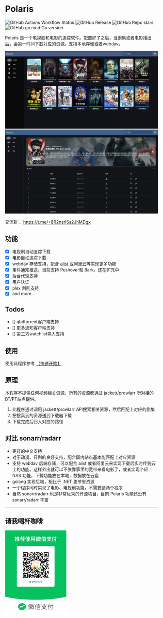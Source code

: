 # Polaris

![GitHub Actions Workflow Status](https://img.shields.io/github/actions/workflow/status/simon-ding/polaris/go.yml)
![GitHub Release](https://img.shields.io/github/v/release/simon-ding/polaris)
![GitHub Repo stars](https://img.shields.io/github/stars/simon-ding/polaris)
![GitHub go.mod Go version](https://img.shields.io/github/go-mod/go-version/simon-ding/polaris)


Polaris 是一个电视剧和电影的追踪软件。配置好了之后，当剧集或者电影播出后，会第一时间下载对应的资源。支持本地存储或者webdav。

![main_page](./doc/assets/main_page.png)
![detail_page](./doc/assets/detail_page.png)

交流群： https://t.me/+8R2nzrlSs2JhMDgx

## 功能

- [x] 电视剧自动追踪下载
- [x] 电影自动追踪下载
- [x] webdav 存储支持，配合 [alist](https://github.com/alist-org/alist) 或阿里云等实现更多功能
- [x] 事件通知推送，目前支持 Pushover和 Bark，还在扩充中
- [x] 后台代理支持
- [x] 用户认证
- [x] plex 刮削支持
- [x] and more...

## Todos

- [] qbittorrent客户端支持
- [] 更多通知客户端支持
- [] 第三方watchlist导入支持

## 使用

使用此程序参考 [【快速开始】](./doc/quick_start.md)

## 原理

本程序不提供任何视频相关资源，所有的资源都通过 jackett/prowlarr 所对接的BT/PT站点提供。
    
1. 此程序通过调用 jackett/prowlarr API搜索相关资源，然后匹配上对应的剧集
2. 把搜索到的资源送到下载器下载
3. 下载完成后归入对应的路径

## 对比 sonarr/radarr
* 更好的中文支持
* 对于动漫、日剧的良好支持，配合国内站点基本能匹配上对应资源
* 支持 webdav 后端存储，可以配合 alist 或者阿里云来实现下载后实时传到云上的功能。这样外出就可以不依靠家里的宽带来看电影了，或者实现个轻 NAS 功能，下载功能放在本地，数据放在云盘
* golang 实现后端，相比于 .NET 更节省资源
* 一个程序同时实现了电影、电视剧功能，不需要装两个程序
* 当然 sonarr/radarr 也是非常优秀的开源项目，目前 Polaris 功能还没有 sonarr/radarr 丰富

-------------

## 请我喝杯咖啡

<img src="./doc/assets/wechat.JPG" width=40% height=40%>
